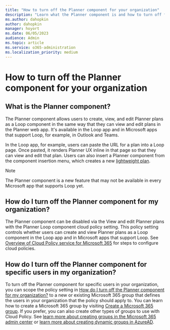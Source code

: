 ```yaml
---
title: "How to turn off the Planner component for your organization"
description: "Learn what the Planner component is and how to turn off for specific users, groups, or your organization in Microsoft apps that support Loop."
ms.author: dahopkin
author: dahopkin
manager: hoyort
ms.date: 06/05/2023
audience: Admin
ms.topic: article
ms.service: o365-administration
ms.localization_priority: medium
---
```


# How to turn off the Planner component for your organization

## What is the Planner component?
The Planner component allows users to create, view, and edit Planner plans as a Loop component in the same way that they can view and edit plans in the Planner web app. It's available in the Loop app and in Microsoft apps that support Loop, for example, in Outlook and Teams.

In the Loop app, for example, users can paste the URL for a plan into a Loop page. Once pasted, it renders Planner UX inline in that page so that they can view and edit that plan. Users can also insert a Planner component from the component insertion menu, which creates a new [lightweight plan](https://support.microsoft.com/office/about-plans-that-aren-t-in-groups-3208332f-14db-408d-ba2a-58eea26b19d5).

> [!NOTE]
> The Planner component is a new feature that may not be available in every Microsoft app that supports Loop yet.

## How do I turn off the Planner component for my organization?
The Planner component can be disabled via the View and edit Planner plans with the Planner Loop component cloud policy setting. This policy setting controls whether users can create and view Planner plans as a Loop component in the Loop app and in Microsoft apps that support Loop. See [Overview of Cloud Policy service for Microsoft 365](/deployoffice/admincenter/overview-cloud-policy) for steps to configure cloud policies.

## How do I turn off the Planner component for specific users in my organization?
To turn off the Planner component for specific users in your organization, you can scope the policy setting in [How do I turn off the Planner component for my organization?](#how-do-i-turn-off-the-planner-component-for-my-organization) to a new or existing Microsoft 365 group that defines the users in your organization that the policy should apply to. You can learn how to create a Microsoft 365 group by visiting [Create a Microsoft 365 group](/microsoft-365/admin/create-groups/create-groups). If you prefer, you can also create other types of groups to use with Cloud Policy. See [learn more about creating groups in the Microsoft 365 admin center](/microsoft-365/admin/email/create-edit-or-delete-a-security-group) or [learn more about creating dynamic groups in AzureAD](/azure/active-directory/external-identities/use-dynamic-groups).
